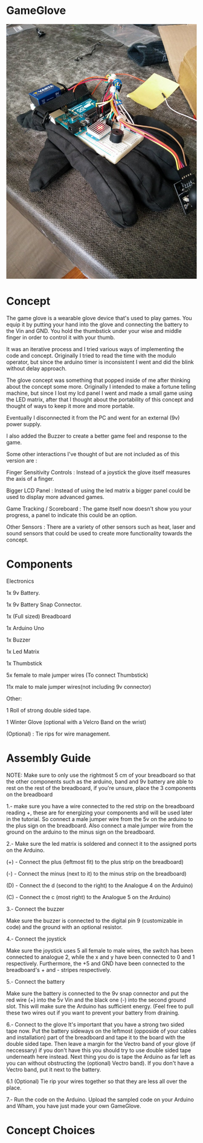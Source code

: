 # GameGlove
![game glove](https://github.com/Cheezegami/GameGlove/blob/master/GameGlove.jpg?raw=true)

# Concept
The game glove is a wearable glove device that's used to play games. You equip it by putting your hand into the glove and connecting the battery to the Vin and GND. You hold the thumbstick under your wise and middle finger in order to control it with your thumb.


It was an iterative process and I tried various ways of implementing the code and concept. Originally I tried to read the time with the modulo operator, but since the arduino timer is inconsistent I went and did the blink without delay approach.


The glove concept was something that popped inside of me after thinking about the concept some more. Originally I intended to make a fortune telling machine, but since I lost my lcd panel I went and made a small game using the LED matrix, after that I thought about the portability of this concept and thought of ways to keep it more and more portable.


Eventually I disconnected it from the PC and went for an external (9v) power supply.

I also added the Buzzer to create a better game feel and response to the game.


Some other interactions I've thought of but are not included as of this version are :

Finger Sensitivity Controls : Instead of a joystick the glove itself measures the axis of a finger.

Bigger LCD Panel : Instead of using the led matrix a bigger panel could be used to display more advanced games.

Game Tracking / Scoreboard : The game itself now doesn't show you your progress, a panel to indicate this could be an option.

Other Sensors : There are a variety of other sensors such as heat, laser and sound sensors that could be used to create more functionality towards the concept.

# Components
Electronics

1x 9v Battery.

1x 9v Battery Snap Connector.

1x (Full sized) Breadboard

1x Arduino Uno 

1x Buzzer

1x Led Matrix

1x Thumbstick


5x female to male jumper wires (To connect Thumbstick)

11x male to male jumper wires(not including 9v connector)


Other:

1 Roll of strong double sided tape.

1 Winter Glove (optional with a Velcro Band on the wrist) 

(Optional) : Tie rips for wire management.

# Assembly Guide
NOTE: Make sure to only use the rightmost 5 cm of your breadboard so that the other components such as the arduino, band and 9v battery are able to rest on the rest of the breadboard, if you're unsure, place the 3 components on the breadboard 

1.- make sure you have a wire connected to the red strip on the breadboard reading +, these are for energizing your components and will be used later in the tutorial.
So connect a male jumper wire from the 5v on the arduino to the plus sign on the breadboard.
Also connect a male jumper wire from the ground on the arduino to the minus sign on the breadboard.

2.- Make sure the led matrix is soldered and connect it to the assigned ports on the Arduino.

(+) - Connect the plus (leftmost fit) to the plus strip on the breadboard)

(-) - Connect the minus (next to it) to the minus strip on the breadboard)

(D) - Connect the d (second to the right) to the Analogue 4 on the Arduino)

(C) - Connect the c (most right) to the Analogue 5 on the Arduino)


3.- Connect the buzzer

Make sure the buzzer is connected to the digital pin 9 (customizable in code) and the ground with an optional resistor.


4.- Connect the joystick

Make sure the joystick uses 5 all female to male wires, the switch has been connected to analogue 2, while the x and y have been connected to 0 and 1 respectively. Furthermore, the +5 and GND have been connected to the breadboard's + and - stripes respectively.


5.- Connect the battery

Make sure the battery is connected to the 9v snap connector and put the red wire (+) into the 5v Vin and the black one (-) into the second ground slot. This will make sure the Arduino has sufficient energy. (Feel free to pull these two wires out if you want to prevent your battery from draining.


6.- Connect to the glove
It's important that you have a strong two sided tape now.
Put the battery sideways on the leftmost (opposide of your cables and installation) part of the breadboard and tape it to the board with the double sided tape.
Then leave a margin for the Vectro band of your glove (if neccessary) if you don't have this you should try to use double sided tape underneath here instead.
Next thing you do is tape the Arduino as far left as you can without obstructing the (optional) Vectro band). If you don't have a Vectro band, put it next to the battery.


6.1 (Optional) Tie rip your wires together so that they are less all over the place.


7.- Run the code on the Arduino.
Upload the sampled code on your Arduino and Wham, you have just made your own GameGlove.

# Concept Choices


